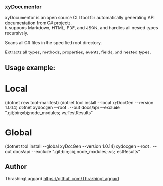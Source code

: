 ﻿### xyDocumentor

xyDocumentor is an open source CLI tool for automatically generating API documentation from C# projects.  
It supports Markdown, HTML, PDF, and JSON, and handles all nested types recursively.

Scans all C# files in the specified root directory.

Extracts all types, methods, properties, events, fields, and nested types.


## Usage example:

# Local
(dotnet new tool-manifest)
(dotnet tool install --local xyDocGen --version 1.0.14)
dotnet xydocgen --root . --out docs/api --exclude ".git;bin;obj;node_modules;.vs;TestResults"

# Global
(dotnet tool install --global xyDocGen --version 1.0.14)
xydocgen --root . --out docs/api --exclude ".git;bin;obj;node_modules;.vs;TestResults"




## Author
ThrashingLaggard
https://github.com/ThrashingLaggard